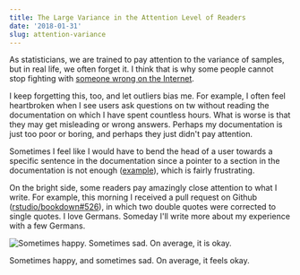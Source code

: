 ```yaml
---
title: The Large Variance in the Attention Level of Readers
date: '2018-01-31'
slug: attention-variance
---
```


As statisticians, we are trained to pay attention to the variance of samples, but in real life, we often forget it. I think that is why some people cannot stop fighting with [someone wrong on the Internet](https://xkcd.com/386/).

I keep forgetting this, too, and let outliers bias me. For example, I often feel heartbroken when I see users ask questions on tw without reading the documentation on which I have spent countless hours. What is worse is that they may get misleading or wrong answers. Perhaps my documentation is just too poor or boring, and perhaps they just didn't pay attention.

Sometimes I feel like I would have to bend the head of a user towards a specific sentence in the documentation since a pointer to a section in the documentation is not enough ([example](https://github.com/yihui/hugo-xmin/issues/22)), which is fairly frustrating.

On the bright side, some readers pay amazingly close attention to what I write. For example, this morning I received a pull request on Github ([rstudio/bookdown#526](https://github.com/rstudio/bookdown/pull/526/files)), in which two double quotes were corrected to single quotes. I love Germans. Someday I'll write more about my experience with a few Germans.

![Sometimes happy. Sometimes sad. On average, it is okay.](https://slides.yihui.org/gif/baby-wat.gif)

Sometimes happy, and sometimes sad. On average, it feels okay.
